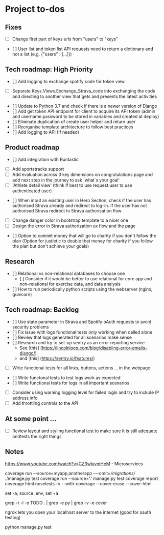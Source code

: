
# Project to-dos #

## Fixes ##

- [ ] Change first part of keys urls from "users" to "keys"
- [ ] User list and token list API requests need to return a dictionary and not a list (e.g. {"users" : [...]})

## Tech roadmap: High Priority ##

- [ ] Add logging to exchange spotify code for token view
- [ ] Separate Keys.Views.Exchange_Strava_code into exchanging the code and directing to another view that gets and presents the latest activities
- [ ] Update to Python 3.7 and check if there is a newer version of Django
- [ ] Add get token API endpoint for client to acquire its API token (admin and username password to be stored in variables and created at deploy)
- [ ] Eliminate duplication of create user helper and return user
- [ ] Reorganise template architecture to follow best practices
- [ ] Add logging to API (If needed)

## Product roadmap ##

- [ ] Add integration with Runtastic
- [ ] Add sportstracks support
- [ ] Add evaluation across 3 key dimensions on congratulations page and add next step in the journey to ask 'what´s your goal'
- [ ] 'Athlete detail view' (think if best to use request.user to use authenticated user)
- [ ] When input an existing user in Hero Section, check if the user has authorised Strava already and redirect to log-in. If the user has not authorised Strava redirect to Strava authorisation flow
- [ ] Change danger color in bootstrap template to a nicer one
- [ ] Design the error in Strava authorization ux flow and the page

- [ ] Option to commit money that will go to charity if you don't follow the plan (Option for justletic to double that money for charity if you follow the plan but don't achieve your goals)

## Research ##

- [ ] Relational vs non-relational databases to choose one
    - [ ] Consider if it would be better to use relational for core app and non-relational for exercise data, and data analysis
- [ ] How to run periodically python scripts using the webserver (nginx, gunicorn)

## Tech roadmap: Backlog ##

- [ ] Use state parameter in Strava and Spotify oAuth requests to avoid security problems
- [ ] Fix issue with logs functional tests only working when called alone
- [ ] Review that logs generated for all scenarios make sense
- [ ] Research and try to set-up sentry as an error reporting service
    - See [this] (https://lincolnloop.com/blog/disabling-error-emails-django/)
    - and [this] (https://sentry.io/features/) 
- [ ] Write functional tests for all links, buttons, actions ... in the webpage
- [ ] Write functonal tests to test logs work as expected
- [ ] Write functional tests for logs in all important scenarios
- [ ] Consider using warning logging level for failed login and try to include IP address info
- [ ] Add throttling controls to the API 

## At some point ... ##

- [ ] Review layout and styling functional test to make sure it is still adequate andtests the right things 

## Notes ##

https://www.youtube.com/watch?v=CZ3wIuvmHeM - Microservices

coverage run --source=myapp,anotherapp ---omit=*/migrations/* ./manage.py test
coverage run --source='.' manage.py test
coverage report
coverage html
nosetests -v --with-coverage --cover-erase --cover-html

set -a; source .env; set +a

grep -r -l -e TODO  . | grep -e py | grep -v -e cover

ngrok lets you open your localhost server to the internet (good for oauth testing)

python manage.py test
